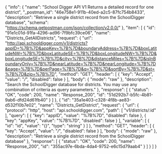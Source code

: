 {
  "info": {
    "name": "School Digger API V1 Returns a detailed record for one district",
    "_postman_id": "46e758e1-911b-40ed-a2c5-87fc754b8433",
    "description": "Retrieve a single district record from the SchoolDigger database",
    "schema": "https://schema.getpostman.com/json/collection/v2.0.0/"
  },
  "item": [
    {
      "id": "91e1c01d-91fa-4296-ad96-7f9bfc39ce06",
      "name": "Districts_GetAllDistricts",
      "request": {
        "url": "http://api.schooldigger.com/v1/districts?appID=%7B%7D&appKey=%7B%7D&boundaryAddress=%7B%7D&boxLatitudeNW=%7B%7D&boxLatitudeSE=%7B%7D&boxLongitudeNW=%7B%7D&boxLongitudeSE=%7B%7D&city=%7B%7D&distanceMiles=%7B%7D&isInBoundaryOnly=%7B%7D&nearLatitude=%7B%7D&nearLongitude=%7B%7D&page=%7B%7D&perPage=%7B%7D&q=%7B%7D&sortBy=%7B%7D&st=%7B%7D&zip=%7B%7D",
        "method": "GET",
        "header": [
          {
            "key": "Accept",
            "value": "*/*",
            "disabled": false
          }
        ],
        "body": {
          "mode": "raw"
        },
        "description": "Search the SchoolDigger database for districts. You may use any combination of criteria as query parameters."
      },
      "response": [
        {
          "status": "OK",
          "code": 200,
          "name": "Response_200",
          "id": "51d292b7-b5fc-4b81-9ab6-dfd24d61fb40"
        }
      ]
    },
    {
      "id": "35a1e403-c328-4f8b-ae83-d532f10b7e02",
      "name": "Districts_GetDistrict",
      "request": {
        "url": {
          "protocol": "http",
          "host": "api.schooldigger.com",
          "path": [
            "v1/districts/:id"
          ],
          "query": [
            {
              "key": "appID",
              "value": "%7B%7D",
              "disabled": false
            },
            {
              "key": "appKey",
              "value": "%7B%7D",
              "disabled": false
            }
          ],
          "variable": [
            {
              "id": "id",
              "value": "{}",
              "type": "string"
            }
          ]
        },
        "method": "GET",
        "header": [
          {
            "key": "Accept",
            "value": "*/*",
            "disabled": false
          }
        ],
        "body": {
          "mode": "raw"
        },
        "description": "Retrieve a single district record from the SchoolDigger database"
      },
      "response": [
        {
          "status": "OK",
          "code": 200,
          "name": "Response_200",
          "id": "355ac97e-6bda-4da4-9752-e6c15d79aab4"
        }
      ]
    }
  ]
}